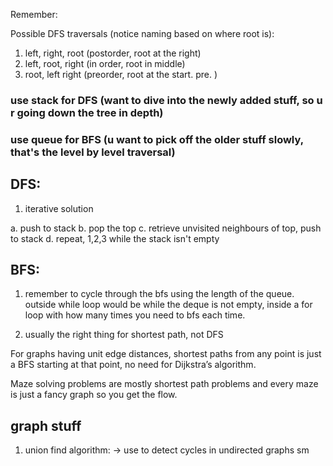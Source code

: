 Remember:

Possible DFS traversals (notice naming based on where root is):

1. left, right, root (postorder, root at the right)
2. left, root, right (in order, root in middle)
3. root, left right (preorder, root at the start. pre. )



### use stack for DFS (want to dive into the newly added stuff, so u r going down the tree in depth)

### use queue for BFS (u want to pick off the older stuff slowly, that's the level by level traversal)

## DFS:

1.  iterative solution

a. push to stack
b. pop the top
c. retrieve unvisited neighbours of top, push to stack
d. repeat, 1,2,3 while the stack isn't empty

 
## BFS:

1. remember to cycle through the bfs using the length of the queue. outside while loop would be while the deque is not empty, inside a for loop with how many times you need to bfs each time.


2. usually the right thing for shortest path, not DFS

For graphs having unit edge distances, shortest paths from any point is just a BFS starting at that point, no need for Dijkstra’s algorithm.

Maze solving problems are mostly shortest path problems and every maze is just a fancy graph so you get the flow.






## graph stuff

1. union find algorithm:
    -> use to detect cycles in undirected graphs sm